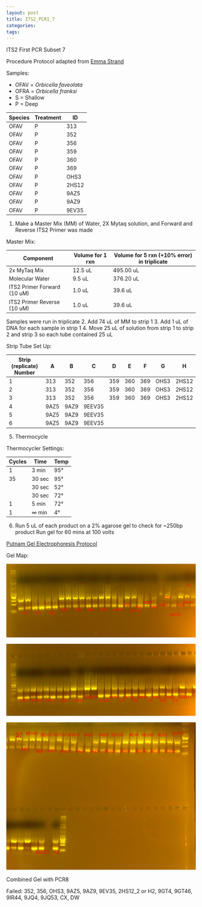 ```yaml
---
layout: post
title: ITS2_PCR1_7
categories:
tags:
---
```


ITS2 First PCR Subset 7

Procedure
Protocol adapted from [Emma Strand](https://emmastrand.github.io/EmmaStrand_Notebook/16s,-ITS2,-23s-PCR-Protocol-Testing/)

Samples:
- OFAV = *Orbicella faveolata*
- OFRA = *Orbicella franksi*
- S = Shallow
- P = Deep

| Species | Treatment | ID     |
|---------|-----------|--------|
| OFAV    | P         | 313    |
| OFAV    | P         | 352    |
| OFAV    | P         | 356    |
| OFAV    | P         | 359    |
| OFAV    | P         | 360    |
| OFAV    | P         | 369    |
| OFAV    | P         | OHS3   |
| OFAV    | P         | 2HS12  |
| OFAV    | P         | 9AZ5   |
| OFAV    | P         | 9AZ9   |
| OFAV    | P         | 9EV35  |

1. Make a Master Mix (MM) of Water, 2X Mytaq solution, and Forward and Reverse ITS2 Primer was made

Master Mix:

| Component                   | Volume for 1 rxn  |  Volume for 5 rxn (+10% error) in triplicate |
|-----------------------------|-------------------|---------------------------------------------|
| 2x MyTaq Mix                | 12.5 uL           | 495.00 uL                                   |
| Molecular Water             | 9.5 uL            | 376.20 uL                                   |
| ITS2 Primer Forward (10 uM) | 1.0 uL            | 39.6 uL                                     |
| ITS2 Primer Reverse (10 uM) | 1.0 uL            | 39.6 uL                                     |

Samples were run in triplicate
2. Add 74 uL of MM to strip 1
3. Add 1 uL of DNA for each sample in strip 1
4. Move 25 uL of solution from strip 1 to strip 2 and strip 3 so each tube contained 25 uL

Strip Tube Set Up:

| Strip (replicate) Number | A    | B   | C       | D   | E   | F   | G    | H     |
|--------------------------|------|-----|---------|-----|-----|-----|------|-------|
| 1                        | 313  | 352 | 356     | 359 | 360 | 369 | OHS3 | 2HS12 |
| 2                        | 313  | 352 | 356     | 359 | 360 | 369 | OHS3 | 2HS12 |
| 3                        | 313  | 352 | 356     | 359 | 360 | 369 | OHS3 | 2HS12 |
| 4                        | 9AZ5 | 9AZ9 | 9EEV35 |
| 5                        | 9AZ5 | 9AZ9 | 9EEV35 |
| 6                        | 9AZ5 | 9AZ9 | 9EEV35 |

5. Thermocycle

Thermocycler Settings:

| Cycles | Time   | Temp |
|--------|--------|------|
| 1 	   | 3 min  | 95°  |
| 35     | 30 sec | 95°  |
|        | 30 sec | 52°  |
|        | 30 sec | 72°  |
| 1      | 5 min  | 72°  |
| 1      | ∞ min  | 4°   |

6. Run 5 uL of each product on a 2% agarose gel to check for ~250bp product
   Run gel for 60 mins at 100 volts

[Putnam Gel Electrophoresis Protocol](https://emmastrand.github.io/EmmaStrand_Notebook/Gel-Electrophoresis-Protocol/)


Gel Map:

![](https://raw.githubusercontent.com/wdunster/WDPrada_Lab_Notebook/master/images/ITS2_Gel7.png)

![](https://raw.githubusercontent.com/wdunster/WDPrada_Lab_Notebook/master/images/ITS2_Gel7-2.png)

![](https://raw.githubusercontent.com/wdunster/WDPrada_Lab_Notebook/master/images/ITS2_Gel8.png)

Combined Gel with PCR8

Failed: 352, 356, OHS3, 9AZ5, 9AZ9, 9EV35, 2HS12_2 or H2, 9GT4, 9GT46, 9IR44, 9JQ4, 9JQ53, CX, DW
